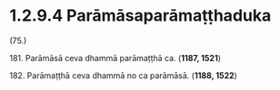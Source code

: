 # 1.2.9.4 Parāmāsaparāmaṭṭhaduka

(75.)

181\. Parāmāsā ceva dhammā parāmaṭṭhā ca. (**1187, 1521**)

182\. Parāmaṭṭhā ceva dhammā no ca parāmāsā. (**1188, 1522**)
